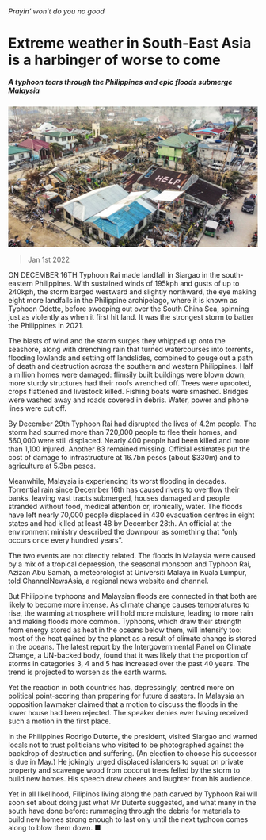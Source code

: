 ###### Prayin’ won’t do you no good

# Extreme weather in South-East Asia is a harbinger of worse to come 

##### A typhoon tears through the Philippines and epic floods submerge Malaysia 

![image](images/20220101_ASP002_0.jpg) 

> Jan 1st 2022 

ON DECEMBER 16TH Typhoon Rai made landfall in Siargao in the south-eastern Philippines. With sustained winds of 195kph and gusts of up to 240kph, the storm barged westward and slightly northward, the eye making eight more landfalls in the Philippine archipelago, where it is known as Typhoon Odette, before sweeping out over the South China Sea, spinning just as violently as when it first hit land. It was the strongest storm to batter the Philippines in 2021.

The blasts of wind and the storm surges they whipped up onto the seashore, along with drenching rain that turned watercourses into torrents, flooding lowlands and setting off landslides, combined to gouge out a path of death and destruction across the southern and western Philippines. Half a million homes were damaged: flimsily built buildings were blown down; more sturdy structures had their roofs wrenched off. Trees were uprooted, crops flattened and livestock killed. Fishing boats were smashed. Bridges were washed away and roads covered in debris. Water, power and phone lines were cut off.


By December 29th Typhoon Rai had disrupted the lives of 4.2m people. The storm had spurred more than 720,000 people to flee their homes, and 560,000 were still displaced. Nearly 400 people had been killed and more than 1,100 injured. Another 83 remained missing. Official estimates put the cost of damage to infrastructure at 16.7bn pesos (about $330m) and to agriculture at 5.3bn pesos.

Meanwhile, Malaysia is experiencing its worst flooding in decades. Torrential rain since December 16th has caused rivers to overflow their banks, leaving vast tracts submerged, houses damaged and people stranded without food, medical attention or, ironically, water. The floods have left nearly 70,000 people displaced in 430 evacuation centres in eight states and had killed at least 48 by December 28th. An official at the environment ministry described the downpour as something that “only occurs once every hundred years”.

The two events are not directly related. The floods in Malaysia were caused by a mix of a tropical depression, the seasonal monsoon and Typhoon Rai, Azizan Abu Samah, a meteorologist at Universiti Malaya in Kuala Lumpur, told ChannelNewsAsia, a regional news website and channel.

But Philippine typhoons and Malaysian floods are connected in that both are likely to become more intense. As climate change causes temperatures to rise, the warming atmosphere will hold more moisture, leading to more rain and making floods more common. Typhoons, which draw their strength from energy stored as heat in the oceans below them, will intensify too: most of the heat gained by the planet as a result of climate change is stored in the oceans. The latest report by the Intergovernmental Panel on Climate Change, a UN-backed body, found that it was likely that the proportion of storms in categories 3, 4 and 5 has increased over the past 40 years. The trend is projected to worsen as the earth warms.

Yet the reaction in both countries has, depressingly, centred more on political point-scoring than preparing for future disasters. In Malaysia an opposition lawmaker claimed that a motion to discuss the floods in the lower house had been rejected. The speaker denies ever having received such a motion in the first place.

In the Philippines Rodrigo Duterte, the president, visited Siargao and warned locals not to trust politicians who visited to be photographed against the backdrop of destruction and suffering. (An election to choose his successor is due in May.) He jokingly urged displaced islanders to squat on private property and scavenge wood from coconut trees felled by the storm to build new homes. His speech drew cheers and laughter from his audience.

Yet in all likelihood, Filipinos living along the path carved by Typhoon Rai will soon set about doing just what Mr Duterte suggested, and what many in the south have done before: rummaging through the debris for materials to build new homes strong enough to last only until the next typhoon comes along to blow them down. ■

